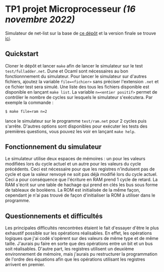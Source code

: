 # TP1 projet Microprocesseur _(16 novembre 2022)_
Simulateur de net-list sur la base de [ce dépôt](https://github.com/hbens/sysnum-2022/tree/master/tp1) et la version finale se trouve [ici](https://github.com/a-ananas/sysnum2022_tp1).

## Quickstart
Cloner le dépôt et lancer `make` afin de lancer le simulateur sur le test `test/fulladder.net`. Dune et Ocaml sont nécessaires au bon fonctionnnement du simulateur. Pour lancer le simulateur sur d'autres fichiers, ajoutez la variable `file=<fichier>` sans préciser l'extension `.net` et ce fichier test sera simulé. Une liste des tous les fichiers disponible est disponible en lançant `make list`. La variable `n=<entier positif>` permet de contrôler le nombre de cycles sur lesquels le simulateur s'exécutera. Par exemple la commande : 
```bash
$ make file=ram n=2
```
lance le simulateur sur le programme `test/ram.net` pour 2 cycles puis s'arrête. D'autres options sont disponibles pour exécuter les tests des premières questions, vous pouvez les voir en lançant `make help`.

## Fonctionnement du simulateur
Le simulateur utilise deux espaces de mémoires : un pour les valeurs modifiées lors du cycle actuel et un autre pour les valeurs du cycle précédents. Ceci est nécessaire pour que les registres n'induisent pas de cycle et que la valeur renvoyé ne soit pas déjà modifié lors du cycle actuel. 
Ceci a pour conséquence que l'écriture en RAM prend 1 cycle de retard. La RAM s'écrit sur une table de hachage qui prend en clés les bus sous forme de tableaux de booléens. La ROM est initialisée de la mếme façon, cependant je n'ai pas trouvé de façon d'initialiser la ROM à utiliser dans le programme.

## Questionnements et difficultés
Les principales difficultés rencontrées étaient le fait d'essayer d'être le plus exhaustif possible sur les opérations réalisables. En effet, les opérations logiques que j'ai codé s'opèrent sur des valeurs de même type et de même taille. J'aurais pu faire en sorte que des opérations entre un bit et un bus soit réalisables. D'autre part, les registres utilisent un deuxième environnement de mémoire, mais j'aurais pu restructurer la programmation de l'ordre des équations afin que les opérations utilisant les registres arrivent en premier. 
